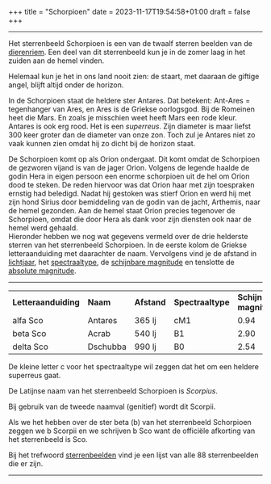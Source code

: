 +++
title = "Schorpioen"
date = 2023-11-17T19:54:58+01:00
draft = false
+++

---
Het sterrenbeeld Schorpioen is een van de twaalf sterren beelden van de
[dierenriem](/encyclopedie/dierenriem). Een deel van dit sterrenbeeld kun je
in de zomer laag in het zuiden aan de hemel vinden.

Helemaal kun je het in ons land nooit zien: de staart, met daaraan de
giftige angel, blijft altijd onder de horizon.

In de Schorpioen staat de heldere ster Antares. Dat betekent: Ant-Ares =
tegenhanger van Ares, en Ares is de Griekse oorlogsgod. Bij de Romeinen
heet die Mars. En zoals je misschien weet heeft Mars een rode kleur.
Antares is ook erg rood. Het is een *superreus*. Zijn diameter is maar
liefst 300 keer groter dan de diameter van onze zon. Toch zul je Antares
niet zo vaak kunnen zien omdat hij zo dicht bij de horizon staat.

De Schorpioen komt op als Orion ondergaat. Dit komt omdat de Schorpioen
de gezworen vijand is van de jager Orion. Volgens de legende haalde de
godin Hera in eigen persoon een enorme schorpioen uit de hel om Orion
dood te steken. De reden hiervoor was dat Orion haar met zijn toespraken
ernstig had beledigd. Nadat hij gestoken was stierf Orion en werd hij
met zijn hond Sirius door bemiddeling van de godin van de jacht,
Arthemis, naar de hemel gezonden. Aan de hemel staat Orion precies
tegenover de Schorpioen, omdat die door Hera als dank voor zijn diensten
ook naar de hemel werd gehaald.\
Hieronder hebben we nog wat gegevens vermeld over de drie helderste
sterren van het sterrenbeeld Schorpioen. In de eerste kolom de Griekse
letteraanduiding met daarachter de naam. Vervolgens vind je de afstand
in [lichtjaar](/encyclopedie/lichtjaar), het
[spectraaltype](/encyclopedie/spectraa), de [schijnbare magnitude](/encyclopedie/magnitude) en tenslotte de [absolute magnitude](/encyclopedie/absolute).

---
|   |   |   |   |   |   |
|---|---|---|---|---|---|
**Letteraanduiding** |**Naam** |**Afstand** |**Spectraaltype** |**Schijnbare magnitude** |**Absolute magnitude**
alfa Sco |Antares |365 lj |cM1 |0.94 |-5.0 
beta Sco |Acrab   |540 lj |B1  |2.90 |-3.4
delta Sco|Dschubba|990 lj |B0  |2.54 |-4,9

De kleine letter c voor het spectraaltype wil zeggen dat het om een
heldere superreus gaat.

De Latijnse naam van het sterrenbeeld Schorpioen is *Scorpius*.

Bij gebruik van de tweede naamval (genitief) wordt dit Scorpii.

Als we het hebben over de ster beta (b) van het sterrenbeeld Schorpioen
zeggen we b Scorpii en we schrijven b Sco want de officiële afkorting
van het sterrenbeeld is Sco.

Bij het trefwoord [sterrenbeelden](/encyclopedie/sterrenbeeld) vind je een
lijst van alle 88 sterrenbeelden die er zijn.

---
